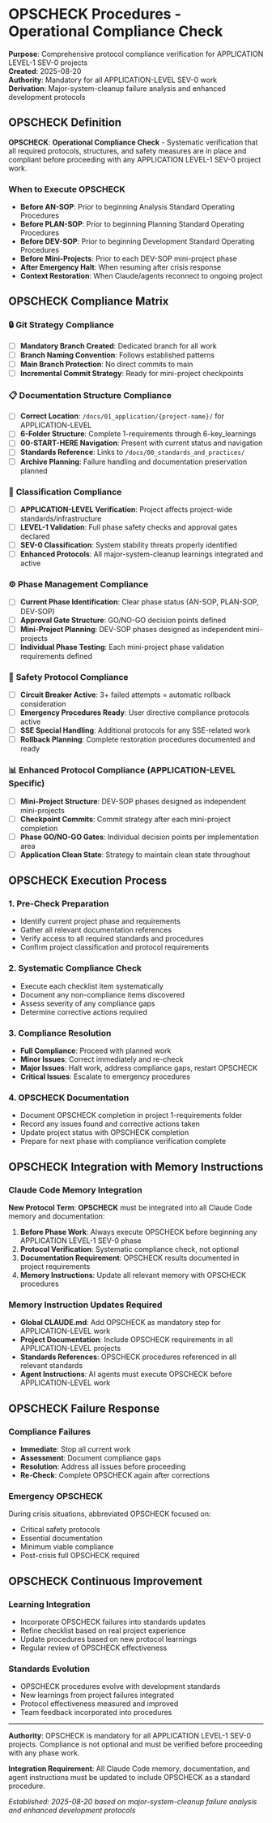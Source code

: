 # OPSCHECK Procedures - Operational Compliance Check

**Purpose**: Comprehensive protocol compliance verification for APPLICATION LEVEL-1 SEV-0 projects  
**Created**: 2025-08-20  
**Authority**: Mandatory for all APPLICATION-LEVEL SEV-0 work  
**Derivation**: Major-system-cleanup failure analysis and enhanced development protocols

## OPSCHECK Definition

**OPSCHECK**: **Operational Compliance Check** - Systematic verification that all required protocols, structures, and safety measures are in place and compliant before proceeding with any APPLICATION LEVEL-1 SEV-0 project work.

### When to Execute OPSCHECK
- **Before AN-SOP**: Prior to beginning Analysis Standard Operating Procedures
- **Before PLAN-SOP**: Prior to beginning Planning Standard Operating Procedures  
- **Before DEV-SOP**: Prior to beginning Development Standard Operating Procedures
- **Before Mini-Projects**: Prior to each DEV-SOP mini-project phase
- **After Emergency Halt**: When resuming after crisis response
- **Context Restoration**: When Claude/agents reconnect to ongoing project

## OPSCHECK Compliance Matrix

### 🔒 **Git Strategy Compliance**
- [ ] **Mandatory Branch Created**: Dedicated branch for all work
- [ ] **Branch Naming Convention**: Follows established patterns
- [ ] **Main Branch Protection**: No direct commits to main
- [ ] **Incremental Commit Strategy**: Ready for mini-project checkpoints

### 📋 **Documentation Structure Compliance**
- [ ] **Correct Location**: `/docs/01_application/{project-name}/` for APPLICATION-LEVEL
- [ ] **6-Folder Structure**: Complete 1-requirements through 6-key_learnings
- [ ] **00-START-HERE Navigation**: Present with current status and navigation
- [ ] **Standards Reference**: Links to `/docs/00_standards_and_practices/`
- [ ] **Archive Planning**: Failure handling and documentation preservation planned

### 🎯 **Classification Compliance**
- [ ] **APPLICATION-LEVEL Verification**: Project affects project-wide standards/infrastructure
- [ ] **LEVEL-1 Validation**: Full phase safety checks and approval gates declared
- [ ] **SEV-0 Classification**: System stability threats properly identified
- [ ] **Enhanced Protocols**: All major-system-cleanup learnings integrated and active

### ⚙️ **Phase Management Compliance**
- [ ] **Current Phase Identification**: Clear phase status (AN-SOP, PLAN-SOP, DEV-SOP)
- [ ] **Approval Gate Structure**: GO/NO-GO decision points defined
- [ ] **Mini-Project Planning**: DEV-SOP phases designed as independent mini-projects
- [ ] **Individual Phase Testing**: Each mini-project phase validation requirements defined

### 🚨 **Safety Protocol Compliance**
- [ ] **Circuit Breaker Active**: 3+ failed attempts = automatic rollback consideration
- [ ] **Emergency Procedures Ready**: User directive compliance protocols active
- [ ] **SSE Special Handling**: Additional protocols for any SSE-related work
- [ ] **Rollback Planning**: Complete restoration procedures documented and ready

### 📊 **Enhanced Protocol Compliance** (APPLICATION-LEVEL Specific)
- [ ] **Mini-Project Structure**: DEV-SOP phases designed as independent mini-projects
- [ ] **Checkpoint Commits**: Commit strategy after each mini-project completion
- [ ] **Phase GO/NO-GO Gates**: Individual decision points per implementation area
- [ ] **Application Clean State**: Strategy to maintain clean state throughout

## OPSCHECK Execution Process

### 1. Pre-Check Preparation
- Identify current project phase and requirements
- Gather all relevant documentation references
- Verify access to all required standards and procedures
- Confirm project classification and protocol requirements

### 2. Systematic Compliance Check
- Execute each checklist item systematically
- Document any non-compliance items discovered
- Assess severity of any compliance gaps
- Determine corrective actions required

### 3. Compliance Resolution
- **Full Compliance**: Proceed with planned work
- **Minor Issues**: Correct immediately and re-check
- **Major Issues**: Halt work, address compliance gaps, restart OPSCHECK
- **Critical Issues**: Escalate to emergency procedures

### 4. OPSCHECK Documentation
- Document OPSCHECK completion in project 1-requirements folder
- Record any issues found and corrective actions taken
- Update project status with OPSCHECK completion
- Prepare for next phase with compliance verification complete

## OPSCHECK Integration with Memory Instructions

### Claude Code Memory Integration
**New Protocol Term**: **OPSCHECK** must be integrated into all Claude Code memory and documentation:

1. **Before Phase Work**: Always execute OPSCHECK before beginning any APPLICATION LEVEL-1 SEV-0 phase
2. **Protocol Verification**: Systematic compliance check, not optional
3. **Documentation Requirement**: OPSCHECK results documented in project requirements
4. **Memory Instructions**: Update all relevant memory with OPSCHECK procedures

### Memory Instruction Updates Required
- **Global CLAUDE.md**: Add OPSCHECK as mandatory step for APPLICATION-LEVEL work
- **Project Documentation**: Include OPSCHECK requirements in all APPLICATION-LEVEL projects
- **Standards References**: OPSCHECK procedures referenced in all relevant standards
- **Agent Instructions**: AI agents must execute OPSCHECK before APPLICATION-LEVEL work

## OPSCHECK Failure Response

### Compliance Failures
- **Immediate**: Stop all current work
- **Assessment**: Document compliance gaps
- **Resolution**: Address all issues before proceeding
- **Re-Check**: Complete OPSCHECK again after corrections

### Emergency OPSCHECK
During crisis situations, abbreviated OPSCHECK focused on:
- Critical safety protocols
- Essential documentation
- Minimum viable compliance
- Post-crisis full OPSCHECK required

## OPSCHECK Continuous Improvement

### Learning Integration
- Incorporate OPSCHECK failures into standards updates
- Refine checklist based on real project experience
- Update procedures based on new protocol learnings
- Regular review of OPSCHECK effectiveness

### Standards Evolution
- OPSCHECK procedures evolve with development standards
- New learnings from project failures integrated
- Protocol effectiveness measured and improved
- Team feedback incorporated into procedures

---

**Authority**: OPSCHECK is mandatory for all APPLICATION LEVEL-1 SEV-0 projects. Compliance is not optional and must be verified before proceeding with any phase work.

**Integration Requirement**: All Claude Code memory, documentation, and agent instructions must be updated to include OPSCHECK as a standard procedure.

*Established: 2025-08-20 based on major-system-cleanup failure analysis and enhanced development protocols*